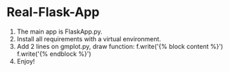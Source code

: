 # Real-Flask-App

1. The main app is FlaskApp.py.
2. Install all requirements with a virtual environment.
3. Add 2 lines on gmplot.py, draw function:
   f.write('{% block content %}')
   f.write('{% endblock %}')
4. Enjoy!
